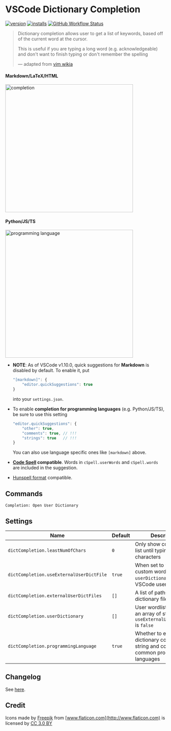 # VSCode Dictionary Completion

[![version](https://img.shields.io/vscode-marketplace/v/yzhang.dictionary-completion.svg?style=flat-square&label=vscode%20marketplace)](https://marketplace.visualstudio.com/items?itemName=yzhang.dictionary-completion)
[![installs](https://img.shields.io/vscode-marketplace/i/yzhang.dictionary-completion.svg?style=flat-square)](https://marketplace.visualstudio.com/items?itemName=yzhang.dictionary-completion)
[![GitHub Workflow Status](https://img.shields.io/github/workflow/status/yzhang-gh/vscode-dic-completion/CI?style=flat-square)](https://github.com/yzhang-gh/vscode-dic-completion/actions)

> Dictionary completion allows user to get a list of keywords, based off of the current word at the cursor.
>
> This is useful if you are typing a long word (e.g. acknowledgeable) and don't want to finish typing or don't remember the spelling
>
> — adapted from [vim wikia](http://vim.wikia.com/wiki/Dictionary_completions)

#### Markdown/LaTeX/HTML

<img src="images/completion.png" alt="completion" width="401px">

#### Python/JS/TS

<img src="images/pl.png" alt="programming language" width="401px">

- **NOTE**: As of VSCode v1.10.0, quick suggestions for **Markdown** is disabled by default. To enable it, put
  ```js
  "[markdown]": {
      "editor.quickSuggestions": true
  }
  ```
  into your `settings.json`.

- To enable **completion for programming languages** (e.g. Python/JS/TS), be sure to use this setting
  ```js
  "editor.quickSuggestions": {
      "other": true,
      "comments": true, // !!!
      "strings": true   // !!!
  }
  ```
  You can also use language specific ones like `[markdown]` above.

- **[Code Spell](https://marketplace.visualstudio.com/items?itemName=streetsidesoftware.code-spell-checker) compatible**. Words in `cSpell.userWords` and `cSpell.words` are included in the suggestion.

- [Hunspell format](http://manpages.ubuntu.com/manpages/cosmic/man5/hunspell.5.html) compatible.

## Commands

`Completion: Open User Dictionary`

## Settings

| Name                                     | Default | Description                                                                                   |
| ---------------------------------------- | ------- | --------------------------------------------------------------------------------------------- |
| `dictCompletion.leastNumOfChars`         | `0`     | Only show completion list until typing N characters                                           |
| `dictCompletion.useExternalUserDictFile` | `true`  | When set to `false`, load custom words from `userDictionary` in the VSCode user settings      |
| `dictCompletion.externalUserDictFiles`   | `[]`    | A list of paths to dictionary files                                                           |
| `dictCompletion.userDictionary`          | `[]`    | User wordlist (should be an array of string) if `useExternalUserDictFile` is `false`          |
| `dictCompletion.programmingLanguage`     | `true`  | Whether to enable dictionary completion in string and comment of common programming languages |

## Changelog

See [here](CHANGELOG.md).

## Credit

Icons made by [Freepik](http://www.freepik.com) from [www.flaticon.com](http://www.flaticon.com) is licensed by [CC 3.0 BY](http://creativecommons.org/licenses/by/3.0/)
